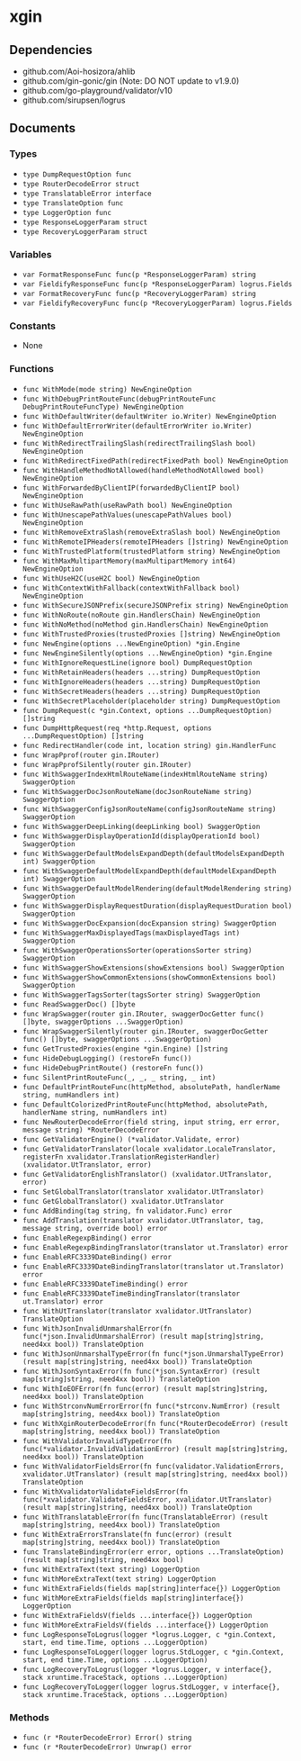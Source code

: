 # xgin

## Dependencies

+ github.com/Aoi-hosizora/ahlib
+ github.com/gin-gonic/gin (Note: DO NOT update to v1.9.0)
+ github.com/go-playground/validator/v10
+ github.com/sirupsen/logrus

## Documents

### Types

+ `type DumpRequestOption func`
+ `type RouterDecodeError struct`
+ `type TranslatableError interface`
+ `type TranslateOption func`
+ `type LoggerOption func`
+ `type ResponseLoggerParam struct`
+ `type RecoveryLoggerParam struct`

### Variables

+ `var FormatResponseFunc func(p *ResponseLoggerParam) string`
+ `var FieldifyResponseFunc func(p *ResponseLoggerParam) logrus.Fields`
+ `var FormatRecoveryFunc func(p *RecoveryLoggerParam) string`
+ `var FieldifyRecoveryFunc func(p *RecoveryLoggerParam) logrus.Fields`

### Constants

+ None

### Functions

+ `func WithMode(mode string) NewEngineOption`
+ `func WithDebugPrintRouteFunc(debugPrintRouteFunc DebugPrintRouteFuncType) NewEngineOption`
+ `func WithDefaultWriter(defaultWriter io.Writer) NewEngineOption`
+ `func WithDefaultErrorWriter(defaultErrorWriter io.Writer) NewEngineOption`
+ `func WithRedirectTrailingSlash(redirectTrailingSlash bool) NewEngineOption`
+ `func WithRedirectFixedPath(redirectFixedPath bool) NewEngineOption`
+ `func WithHandleMethodNotAllowed(handleMethodNotAllowed bool) NewEngineOption`
+ `func WithForwardedByClientIP(forwardedByClientIP bool) NewEngineOption`
+ `func WithUseRawPath(useRawPath bool) NewEngineOption`
+ `func WithUnescapePathValues(unescapePathValues bool) NewEngineOption`
+ `func WithRemoveExtraSlash(removeExtraSlash bool) NewEngineOption`
+ `func WithRemoteIPHeaders(remoteIPHeaders []string) NewEngineOption`
+ `func WithTrustedPlatform(trustedPlatform string) NewEngineOption`
+ `func WithMaxMultipartMemory(maxMultipartMemory int64) NewEngineOption`
+ `func WithUseH2C(useH2C bool) NewEngineOption`
+ `func WithContextWithFallback(contextWithFallback bool) NewEngineOption`
+ `func WithSecureJSONPrefix(secureJSONPrefix string) NewEngineOption`
+ `func WithNoRoute(noRoute gin.HandlersChain) NewEngineOption`
+ `func WithNoMethod(noMethod gin.HandlersChain) NewEngineOption`
+ `func WithTrustedProxies(trustedProxies []string) NewEngineOption`
+ `func NewEngine(options ...NewEngineOption) *gin.Engine`
+ `func NewEngineSilently(options ...NewEngineOption) *gin.Engine`
+ `func WithIgnoreRequestLine(ignore bool) DumpRequestOption`
+ `func WithRetainHeaders(headers ...string) DumpRequestOption`
+ `func WithIgnoreHeaders(headers ...string) DumpRequestOption`
+ `func WithSecretHeaders(headers ...string) DumpRequestOption`
+ `func WithSecretPlaceholder(placeholder string) DumpRequestOption`
+ `func DumpRequest(c *gin.Context, options ...DumpRequestOption) []string`
+ `func DumpHttpRequest(req *http.Request, options ...DumpRequestOption) []string`
+ `func RedirectHandler(code int, location string) gin.HandlerFunc`
+ `func WrapPprof(router gin.IRouter)`
+ `func WrapPprofSilently(router gin.IRouter)`
+ `func WithSwaggerIndexHtmlRouteName(indexHtmlRouteName string) SwaggerOption`
+ `func WithSwaggerDocJsonRouteName(docJsonRouteName string) SwaggerOption`
+ `func WithSwaggerConfigJsonRouteName(configJsonRouteName string) SwaggerOption`
+ `func WithSwaggerDeepLinking(deepLinking bool) SwaggerOption`
+ `func WithSwaggerDisplayOperationId(displayOperationId bool) SwaggerOption`
+ `func WithSwaggerDefaultModelsExpandDepth(defaultModelsExpandDepth int) SwaggerOption`
+ `func WithSwaggerDefaultModelExpandDepth(defaultModelExpandDepth int) SwaggerOption`
+ `func WithSwaggerDefaultModelRendering(defaultModelRendering string) SwaggerOption`
+ `func WithSwaggerDisplayRequestDuration(displayRequestDuration bool) SwaggerOption`
+ `func WithSwaggerDocExpansion(docExpansion string) SwaggerOption`
+ `func WithSwaggerMaxDisplayedTags(maxDisplayedTags int) SwaggerOption`
+ `func WithSwaggerOperationsSorter(operationsSorter string) SwaggerOption`
+ `func WithSwaggerShowExtensions(showExtensions bool) SwaggerOption`
+ `func WithSwaggerShowCommonExtensions(showCommonExtensions bool) SwaggerOption`
+ `func WithSwaggerTagsSorter(tagsSorter string) SwaggerOption`
+ `func ReadSwaggerDoc() []byte`
+ `func WrapSwagger(router gin.IRouter, swaggerDocGetter func() []byte, swaggerOptions ...SwaggerOption)`
+ `func WrapSwaggerSilently(router gin.IRouter, swaggerDocGetter func() []byte, swaggerOptions ...SwaggerOption)`
+ `func GetTrustedProxies(engine *gin.Engine) []string`
+ `func HideDebugLogging() (restoreFn func())`
+ `func HideDebugPrintRoute() (restoreFn func())`
+ `func SilentPrintRouteFunc(_, _, _ string, _ int)`
+ `func DefaultPrintRouteFunc(httpMethod, absolutePath, handlerName string, numHandlers int)`
+ `func DefaultColorizedPrintRouteFunc(httpMethod, absolutePath, handlerName string, numHandlers int)`
+ `func NewRouterDecodeError(field string, input string, err error, message string) *RouterDecodeError`
+ `func GetValidatorEngine() (*validator.Validate, error)`
+ `func GetValidatorTranslator(locale xvalidator.LocaleTranslator, registerFn xvalidator.TranslationRegisterHandler) (xvalidator.UtTranslator, error)`
+ `func GetValidatorEnglishTranslator() (xvalidator.UtTranslator, error)`
+ `func SetGlobalTranslator(translator xvalidator.UtTranslator)`
+ `func GetGlobalTranslator() xvalidator.UtTranslator`
+ `func AddBinding(tag string, fn validator.Func) error`
+ `func AddTranslation(translator xvalidator.UtTranslator, tag, message string, override bool) error`
+ `func EnableRegexpBinding() error`
+ `func EnableRegexpBindingTranslator(translator ut.Translator) error`
+ `func EnableRFC3339DateBinding() error`
+ `func EnableRFC3339DateBindingTranslator(translator ut.Translator) error`
+ `func EnableRFC3339DateTimeBinding() error`
+ `func EnableRFC3339DateTimeBindingTranslator(translator ut.Translator) error`
+ `func WithUtTranslator(translator xvalidator.UtTranslator) TranslateOption`
+ `func WithJsonInvalidUnmarshalError(fn func(*json.InvalidUnmarshalError) (result map[string]string, need4xx bool)) TranslateOption`
+ `func WithJsonUnmarshalTypeError(fn func(*json.UnmarshalTypeError) (result map[string]string, need4xx bool)) TranslateOption`
+ `func WithJsonSyntaxError(fn func(*json.SyntaxError) (result map[string]string, need4xx bool)) TranslateOption`
+ `func WithIoEOFError(fn func(error) (result map[string]string, need4xx bool)) TranslateOption`
+ `func WithStrconvNumErrorError(fn func(*strconv.NumError) (result map[string]string, need4xx bool)) TranslateOption`
+ `func WithXginRouterDecodeError(fn func(*RouterDecodeError) (result map[string]string, need4xx bool)) TranslateOption`
+ `func WithValidatorInvalidTypeError(fn func(*validator.InvalidValidationError) (result map[string]string, need4xx bool)) TranslateOption`
+ `func WithValidatorFieldsError(fn func(validator.ValidationErrors, xvalidator.UtTranslator) (result map[string]string, need4xx bool)) TranslateOption`
+ `func WithXvalidatorValidateFieldsError(fn func(*xvalidator.ValidateFieldsError, xvalidator.UtTranslator) (result map[string]string, need4xx bool)) TranslateOption`
+ `func WithTranslatableError(fn func(TranslatableError) (result map[string]string, need4xx bool)) TranslateOption`
+ `func WithExtraErrorsTranslate(fn func(error) (result map[string]string, need4xx bool)) TranslateOption`
+ `func TranslateBindingError(err error, options ...TranslateOption) (result map[string]string, need4xx bool)`
+ `func WithExtraText(text string) LoggerOption`
+ `func WithMoreExtraText(text string) LoggerOption`
+ `func WithExtraFields(fields map[string]interface{}) LoggerOption`
+ `func WithMoreExtraFields(fields map[string]interface{}) LoggerOption`
+ `func WithExtraFieldsV(fields ...interface{}) LoggerOption`
+ `func WithMoreExtraFieldsV(fields ...interface{}) LoggerOption`
+ `func LogResponseToLogrus(logger *logrus.Logger, c *gin.Context, start, end time.Time, options ...LoggerOption)`
+ `func LogResponseToLogger(logger logrus.StdLogger, c *gin.Context, start, end time.Time, options ...LoggerOption)`
+ `func LogRecoveryToLogrus(logger *logrus.Logger, v interface{}, stack xruntime.TraceStack, options ...LoggerOption)`
+ `func LogRecoveryToLogger(logger logrus.StdLogger, v interface{}, stack xruntime.TraceStack, options ...LoggerOption)`

### Methods

+ `func (r *RouterDecodeError) Error() string`
+ `func (r *RouterDecodeError) Unwrap() error`

